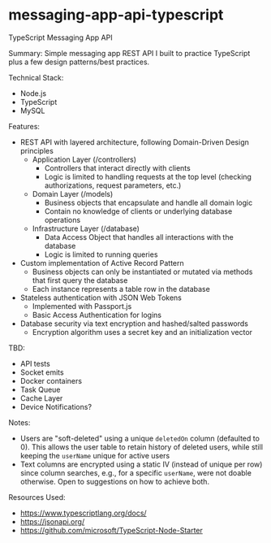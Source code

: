 # messaging-app-api-typescript
TypeScript Messaging App API

Summary:
  Simple messaging app REST API I built to practice TypeScript plus a few design patterns/best practices.

Technical Stack:
  - Node.js
  - TypeScript
  - MySQL

Features:
  - REST API with layered architecture, following Domain-Driven Design principles
    - Application Layer (/controllers)
      - Controllers that interact directly with clients
      - Logic is limited to handling requests at the top level (checking authorizations, request parameters, etc.)
    - Domain Layer (/models)
      - Business objects that encapsulate and handle all domain logic
      - Contain no knowledge of clients or underlying database operations
    - Infrastructure Layer (/database)
      - Data Access Object that handles all interactions with the database
      - Logic is limited to running queries
  - Custom implementation of Active Record Pattern
    - Business objects can only be instantiated or mutated via methods that first query the database
    - Each instance represents a table row in the database
  - Stateless authentication with JSON Web Tokens
    - Implemented with Passport.js
    - Basic Access Authentication for logins
  - Database security via text encryption and hashed/salted passwords
    - Encryption algorithm uses a secret key and an initialization vector

TBD:
  - API tests
  - Socket emits
  - Docker containers
  - Task Queue
  - Cache Layer
  - Device Notifications?

Notes:
  - Users are "soft-deleted" using a unique `deletedOn` column (defaulted to 0). This allows the user table to retain history of deleted users, while still keeping the `userName` unique for active users
  - Text columns are encrypted using a static IV (instead of unique per row) since column searches, e.g., for a specific `userName`, were not doable otherwise. Open to suggestions on how to achieve both.

Resources Used:
  - https://www.typescriptlang.org/docs/
  - https://jsonapi.org/
  - https://github.com/microsoft/TypeScript-Node-Starter
